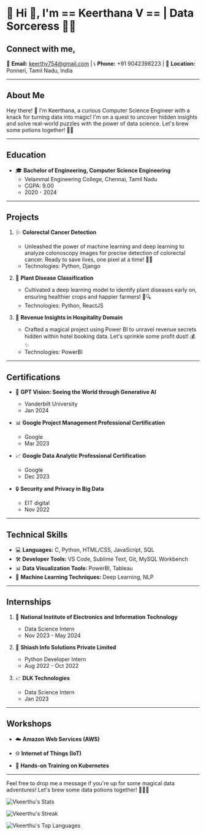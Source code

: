 # 🌟 Hi 👋, I'm == Keerthana V == | Data Sorceress 🧙‍♀️

## Connect with me,

📧 **Email:** keerthy754@gmail.com | 📞 **Phone:** +91 9042398223 | 📍 **Location:** Ponneri, Tamil Nadu, India

---

## About Me

Hey there! 👋 I'm Keerthana, a curious Computer Science Engineer with a knack for turning data into magic! I'm on a quest to uncover hidden insights and solve real-world puzzles with the power of data science. Let's brew some potions together! 🧪✨

---

## Education

- 🎓 **Bachelor of Engineering, Computer Science Engineering**
  - Velammal Engineering College, Chennai, Tamil Nadu
  - CGPA: 9.00
  - 2020 - 2024

---

## Projects

1. 🩺 **Colorectal Cancer Detection**
   - Unleashed the power of machine learning and deep learning to analyze colonoscopy images for precise detection of colorectal cancer. Ready to save lives, one pixel at a time! 💪🔬
   - Technologies: Python, Django

2. 🌱 **Plant Disease Classification**
   - Cultivated a deep learning model to identify plant diseases early on, ensuring healthier crops and happier farmers! 🌾🔍
   - Technologies: Python, ReactJS

3. 💼 **Revenue Insights in Hospitality Domain**
   - Crafted a magical project using Power BI to unravel revenue secrets hidden within hotel booking data. Let's sprinkle some profit dust! 💰✨
   - Technologies: PowerBI

---

## Certifications

- 🧠 **GPT Vision: Seeing the World through Generative AI**
  - Vanderbilt University
  - Jan 2024

- 📊 **Google Project Management Professional Certification**
  - Google
  - Mar 2023

- 📈 **Google Data Analytic Professional Certification**
  - Google
  - Dec 2023

- 🔒 **Security and Privacy in Big Data**
  - EIT digital
  - Nov 2022

---

## Technical Skills

- 💻 **Languages:** C, Python, HTML/CSS, JavaScript, SQL
- 🛠️ **Developer Tools:** VS Code, Sublime Text, Git, MySQL Workbench
- 📊 **Data Visualization Tools:** PowerBI, Tableau
- 🤖 **Machine Learning Techniques:** Deep Learning, NLP

---

## Internships

1. 🧪 **National Institute of Electronics and Information Technology**
   - Data Science Intern
   - Nov 2023 - May 2024

2. 🐍 **Shiash Info Solutions Private Limited**
   - Python Developer Intern
   - Aug 2022 - Oct 2022

3. 📈 **DLK Technologies**
   - Data Science Intern
   - Jan 2023

---

## Workshops

- ☁️ **Amazon Web Services (AWS)**
  
- 🌐 **Internet of Things (IoT)**
  

- 🚀 **Hands-on Training on Kubernetes**
  

---

Feel free to drop me a message if you're up for some magical data adventures! Let's brew some data potions together! 🧙‍♀️✨


![Vkeerthu's Stats](https://github-readme-stats.vercel.app/api?username=Vkeerthu&theme=material-palenight&show_icons=true&hide_border=false&count_private=true)

![Vkeerthu's Streak](https://github-readme-streak-stats.herokuapp.com/?user=Vkeerthu&theme=material-palenight&hide_border=false)

![Vkeerthu's Top Languages](https://github-readme-stats.vercel.app/api/top-langs/?username=Vkeerthu&theme=material-palenight&show_icons=true&hide_border=false&layout=compact)


